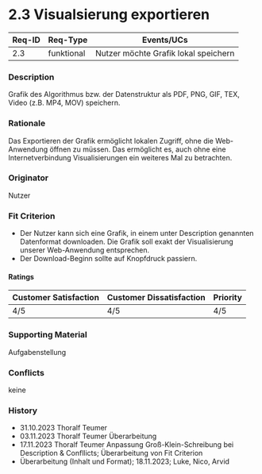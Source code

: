 # 2.3 Visualsierung exportieren

| Req-ID | Req-Type | Events/UCs                         |
|--------|----------|------------------------------------|
| 2.3    |funktional|Nutzer möchte Grafik lokal speichern|

### Description
Grafik des Algorithmus bzw. der Datenstruktur als PDF, PNG, GIF, TEX, Video (z.B. MP4, MOV) speichern.

### Rationale
Das Exportieren der Grafik ermöglicht lokalen Zugriff, ohne die Web-Anwendung öffnen zu müssen. Das ermöglicht es, auch ohne eine Internetverbindung Visualisierungen ein weiteres Mal zu betrachten.

### Originator
Nutzer

### Fit Criterion
- Der Nutzer kann sich eine Grafik, in einem unter Description genannten Datenformat downloaden. Die Grafik soll exakt der Visualisierung unserer Web-Anwendung entsprechen.
- Der Download-Beginn sollte auf Knopfdruck passiern.

#### Ratings
| Customer Satisfaction | Customer Dissatisfaction | Priority |
|-----------------------|--------------------------|----------|
| 4/5                   | 4/5                      | 4/5      |

### Supporting Material
Aufgabenstellung

### Conflicts
keine

### History
- 31.10.2023 Thoralf Teumer
- 03.11.2023 Thoralf Teumer Überarbeitung
- 17.11.2023 Thoralf Teumer Anpassung Groß-Klein-Schreibung bei Description & Confllicts; Überarbeitung von Fit Criterion
- Überarbeitung (Inhalt und Format); 18.11.2023; Luke, Nico, Arvid
